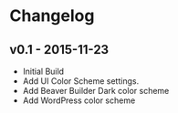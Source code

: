 # Changelog

## v0.1 - 2015-11-23
* Initial Build
* Add UI Color Scheme settings.
* Add Beaver Builder Dark color scheme
* Add WordPress color scheme

